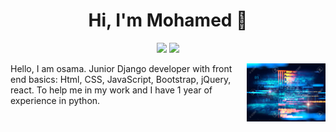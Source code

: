 <h1 align="center">Hi, I'm Mohamed 👋</h1>
<p align="center">
    <a href="https://www.linkedin.com/in/mohamedabusrea"><img src="https://img.shields.io/badge/linkedin-%230177B5?style=flat&logo=linkedin&logoColor=white"/></a>
    <a href="https://www.instagram.com/osama11565/"><img src="https://img.shields.io/badge/instagram-%23E4415F?style=flat&logo=instagram&logoColor=white"/></a>
  </p>
  
  <img src="https://github.com/OsamaMohammed3332/OsamaMohammed3332/blob/main/profile-img.png" align="right" width="25%"/>

Hello, I am osama. Junior Django developer with front end basics: Html, CSS, JavaScript, Bootstrap, jQuery, react. To help me in my work and I have 1 year of experience in python.
